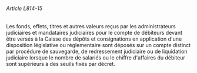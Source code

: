 ###### Article L814-15

Les fonds, effets, titres et autres valeurs reçus par les administrateurs judiciaires et mandataires judiciaires pour le compte de débiteurs devant être versés à la Caisse des dépôts et consignations en application d'une disposition législative ou réglementaire sont déposés sur un compte distinct par procédure de sauvegarde, de redressement judiciaire ou de liquidation judiciaire lorsque le nombre de salariés ou le chiffre d'affaires du débiteur sont supérieurs à des seuils fixés par décret.

